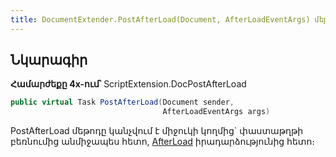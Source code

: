 ```yaml
---
title: DocumentExtender.PostAfterLoad(Document, AfterLoadEventArgs) մեթոդ
---
```


## Նկարագիր

**Համարժեքը 4x-ում՝** ScriptExtension.DocPostAfterLoad

```c#
public virtual Task PostAfterLoad(Document sender, 
                                  AfterLoadEventArgs args)
```

PostAfterLoad մեթոդը կանչվում է միջուկի կողմից` փաստաթղթի բեռնումից անմիջապես հետո, [AfterLoad](https://armsoft.github.io/as4x-docs/HTM/ProgrGuide/ScriptProcs/AfterLoad.html) իրադարձությունից հետո։

